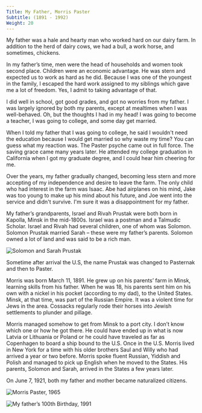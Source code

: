```yaml
---
Title: My Father, Morris Paster
Subtitle: (1891 - 1992)
Weight: 20
---
```


My father was a hale and hearty man who worked hard on our dairy farm. In addition to the herd of dairy cows, we had a bull, a work horse, and sometimes, chickens.

In my father’s time, men were the head of households and women took second place. Children were an economic advantage. He was stern and expected us to work as hard as he did.
Because I was one of the youngest in the family, I escaped the hard work assigned to my siblings which gave me a lot of freedom. Yes, I admit to taking advantage of that.

I did well in school, got good grades, and got no worries from my father. I was largely ignored by both my parents, except at mealtimes when I was well-behaved. Oh, but the thoughts I had in my head! I was going to become a teacher, I was going to college, and some day get married.

When I told my father that I was going to college, he said I wouldn't need the education because I would get married so why waste my time? You can guess what my reaction was. The Paster psyche came out in full force. The saving grace came many years later. He attended my college graduation in California when I got my graduate degree, and I could hear him cheering for me.

Over the years, my father gradually changed, becoming less stern and more accepting of my independence and desire to leave the farm. The only child who had interest in the farm was Isaac. Abe had airplanes on his mind, Jake was too young to make up his mind about his future, and Joe went into the service and didn't survive. I'm sure it was a disappointment for my father.

My father’s grandparents, Israel and Rivah Prustak were both born in Kapolla, Minsk in the mid-1800s. Israel was a postman and a Talmudic Scholar. Israel and Rivah had several children, one of whom was Solomon. Solomon Prustak married Sarah – these were my father’s parents. Solomon owned a lot of land and was said to be a rich man.


![](/images/solomon-and-sarah.jpg "Solomon and Sarah Prustak")

Sometime after arrival the U.S, the name Prustak was changed to Pasternak and then to Paster.

Morris was born March 11, 1891. He grew up on his parents’ farm in Minsk, learning skills from his father. When he was 18, his parents sent him on his own with a nickel in his pocket (according to my dad), to the United States.  Minsk, at that time, was part of the Russian Empire. It was a violent time for Jews in the area. Cossacks regularly rode their horses into Jewish settlements to plunder and pillage.

Morris managed somehow to get from Minsk to a port city. I don’t know which one or how he got there. He could have ended up in what is now Latvia or Lithuania or Poland or he could have traveled as far as Copenhagen to board a ship bound to the U.S. Once in the U.S. Morris lived in New York for a time with his older brothers Saul and Willy who had arrived a year or two before.  Morris spoke fluent Russian, Yiddish and Polish and managed to pick up English when he moved to the States. His parents, Solomon and Sarah, arrived in the States a few years later.

On June 7, 1921, both my father and mother became naturalized citizens.


![](/images/morris.jpg "Morris Paster, 1965")

![My father’s 100th Birthday, 1991](/images/morris-100.jpg "Brother Jake, sister Ceil, brother Abe, me, sister Esther, brother Ike. Sitting: my dad")


